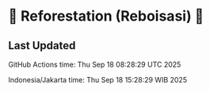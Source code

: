
# 🌳 Reforestation (Reboisasi) 🌲

## Last Updated

GitHub Actions time: Thu Sep 18 08:28:29 UTC 2025

Indonesia/Jakarta time: Thu Sep 18 15:28:29 WIB 2025
